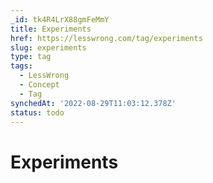```yaml
---
_id: tk4R4LrX88gmFeMmY
title: Experiments
href: https://lesswrong.com/tag/experiments
slug: experiments
type: tag
tags:
  - LessWrong
  - Concept
  - Tag
synchedAt: '2022-08-29T11:03:12.378Z'
status: todo
---
```


# Experiments
